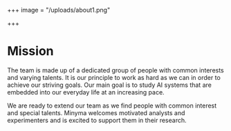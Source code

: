 +++
image = "/uploads/about1.png"

+++
# Mission

The team is made up of a dedicated group of people with common interests and varying talents. It is our principle to work as hard as we can in order to achieve our striving goals. Our main goal is to study AI systems that are embedded into our everyday life at an increasing pace. 

We are ready to extend our team as we find people with common interest and special talents. Minyma welcomes motivated analysts and experimenters and is excited to support them in their research.